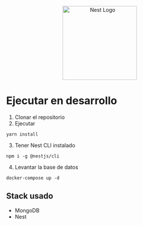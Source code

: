 <p align="center">
  <a href="http://nestjs.com/" target="blank"><img src="https://nestjs.com/img/logo-small.svg" width="200" alt="Nest Logo" /></a>
</p>

# Ejecutar en desarrollo

1. Clonar el repositorio
2. Ejecutar
```
yarn install
```
3. Tener Nest CLI instalado

```
npm i -g @nestjs/cli
```

4. Levantar la base de datos
```
docker-compose up -d
```

## Stack usado
* MongoDB
* Nest


